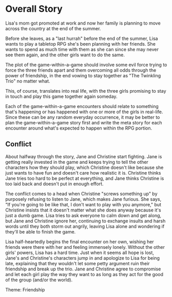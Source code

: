 # Overall Story

Lisa's mom got promoted at work and now her family is planning to move across the country at the end of the summer.

Before she leaves, as a "last hurrah" before the end of the summer, Lisa wants to play a tabletop RPG she's been planning with her friends. She wants to spend as much time with them as she can since she may never see them again, and the other girls want to do the same.

The plot of the game-within-a-game should involve some evil force trying to force the three friends apart and them overcoming all odds through the power of friendship, in the end vowing to stay together as "The Twinkling Trio" no matter what.

This, of course, translates into real life, with the three girls promising to stay in touch and play this game together again someday.

Each of the game-within-a-game encounters should relate to something that's happening or has happened with one or more of the girls in real-life. Since these can be any random everyday occurrence, it may be better to plan the game-within-a-game story first and write the meta story for each encounter around what's expected to happen within the RPG portion.

## Conflict

About halfway through the story, Jane and Christine start fighting. Jane is getting really invested in the game and keeps trying to tell the other characters how they should play, which Christine doesn't like because she just wants to have fun and doesn't care how realistic it is. Christine thinks Jane tries too hard to be perfect at everything, and Jane thinks Christine is too laid back and doesn't put in enough effort.

The conflict comes to a head when Christine "screws something up" by purposely refusing to listen to Jane, which makes Jane furious. She says, "If you're going to be like that, I don't want to play with you anymore," but Christine insists that it doesn't matter what she does anyway because it's just a dumb game. Lisa tries to ask everyone to calm down and get along, but Jane and Christine ignore her, continuing to exchange insults and harsh words until they both storm out angrily, leaving Lisa alone and wondering if they'll be able to finish the game.

Lisa half-heartedly begins the final encounter on her own, wishing her friends were there with her and feeling immensely lonely. Without the other girls' powers, Lisa has a hard time. Just when it seems all hope is lost, Jane's and Christine's characters jump in and apologize to Lisa for being late, explaining that they wouldn't let some petty argument ruin their friendship and break up the trio. Jane and Christine agree to compromise and let each girl play the way they want to as long as they act for the good of the group (and/or the world).

Theme: Friendship